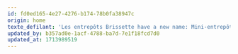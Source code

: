 ```yaml
---
id: fd0ed165-4e27-4276-b174-78b0fa38947c
origin: home
texte_defilant: 'Les entrepôts Brissette have a new name: Mini-entrepôts Courchesne.'
updated_by: b357ad0e-1acf-4788-ba7d-7e1f18fcd7d0
updated_at: 1713989519
---
```

